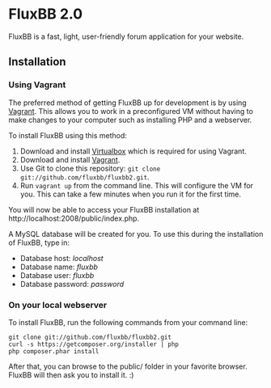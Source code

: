 # FluxBB 2.0

FluxBB is a fast, light, user-friendly forum application for your website.

## Installation

### Using Vagrant

The preferred method of getting FluxBB up for development is by using [Vagrant](http://www.vagrantup.com/). This allows you to work in a preconfigured VM without having to make changes to your computer such as installing PHP and a webserver.

To install FluxBB using this method:

 1. Download and install [Virtualbox](https://www.virtualbox.org/) which is required for using Vagrant.
 2. Download and install [Vagrant](https://www.vagrantup.com/).
 3. Use Git to clone this repository: `git clone git://github.com/fluxbb/fluxbb2.git`.
 4. Run `vagrant up` from the command line. This will configure the VM for you. This can take a few minutes when you run it for the first time.

You will now be able to access your FluxBB installation at http://localhost:2008/public/index.php.

A MySQL database will be created for you. To use this during the installation of FluxBB, type in:
 * Database host: *localhost*
 * Database name: *fluxbb*
 * Database user: *fluxbb*
 * Database password: *password*

### On your local webserver

To install FluxBB, run the following commands from your command line:

    git clone git://github.com/fluxbb/fluxbb2.git
    curl -s https://getcomposer.org/installer | php
    php composer.phar install

After that, you can browse to the public/ folder in your favorite browser. FluxBB will then ask you to install it. :)
